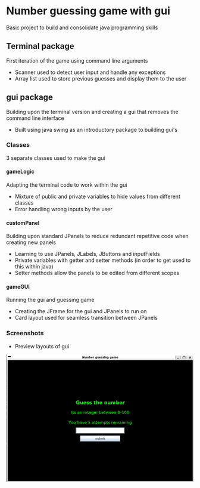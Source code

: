 # Number guessing game with gui
Basic project to build and consolidate java programming skills


## Terminal package
First iteration of the game using command line arguments 
- Scanner used to detect user input and handle any exceptions
- Array list used to store previous guesses and display them to the user

## gui package
Building upon the terminal version and creating a gui that removes the command line interface 
- Built using java swing as an introductory package to building gui's  

### Classes
3 separate classes used to make the gui
#### gameLogic
Adapting the terminal code to work within the gui
- Mixture of public and private variables to hide values from different classes
- Error handling wrong inputs by the user

#### customPanel
Building upon standard JPanels to reduce redundant repetitive code when creating new panels
- Learning to use JPanels, JLabels, JButtons and inputFields
- Private variables with getter and setter methods (in order to get used to this within java)
- Setter methods allow the panels to be edited from different scopes

#### gameGUI
Running the gui and guessing game
- Creating the JFrame for the gui and JPanels to run on
- Card layout used for seamless transition between JPanels

### Screenshots
- Preview layouts of gui

![alt text](https://github.com/SuperSalcedo22/number_guesser/blob/master/play_panel.png "Play Panel")
